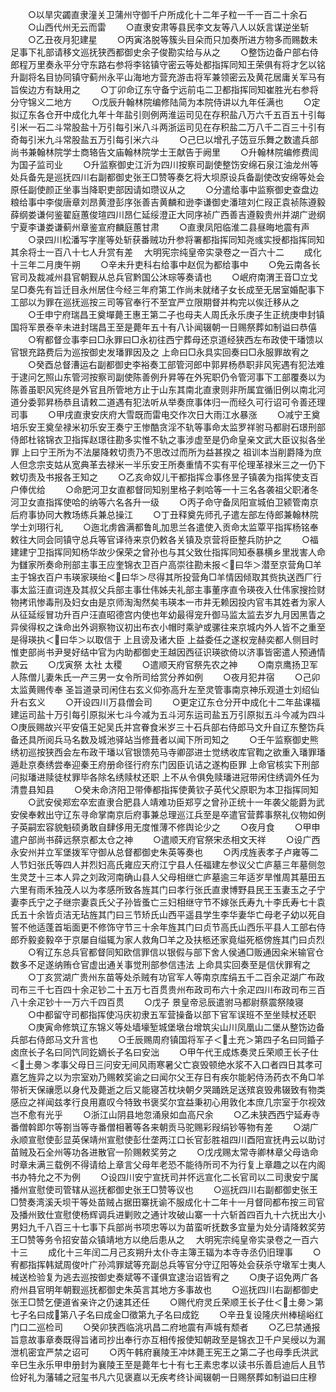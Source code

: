 <!-- { "loadSidebar": true } -->
　　○以旱灾蠲直隶潼关卫蒲州守御千户所成化十二年子粒一千一百二十余石
　　○山西代州无云而雷
　　○直隶安肃等县民李文友等八人以妖言谋逆坐斩
　　○乙丑夜月犯建星
　　○丙寅洛脱等簇头目朵而只加奏所进方物多而赐数未足事下礼部请移文巡抚狭西都御史余子俊勘实给与从之
　　○整饬边备户部右侍郎程万里奏永平分守东路右参将李铭镇守密云等处都指挥同知王荣俱有将才乞以铭升副将名目协同镇守蓟州永平山海地方营充游击将军兼领密云及黄花居庸关军马有旨俟边方有缺用之
　　○丁卯命辽东守备宁远前屯二卫都指挥同知崔胜光右参将分守锦义二地方
　　○戊辰升翰林院编修陆简为本院侍讲以九年任满也
　　○定拟辽东各仓开中成化九年十年盐引则例两淮运司见在存积盐八万六千五百五十引每引米一石二斗常股盐十万引每引米八斗两浙运司见在存积盐二万八千二百三十引有奇每引米九斗常股盐五万引每引米六斗
　　○己巳以增孔子笾豆乐舞之数遣兵部尚书兼翰林院学士商辂告文庙翰林院学士王献告于阙里
　　○升翰林院编修费訚为国子监司业
　　○升监察御史江沂为四川按察司副使整饬安绵石泉江油龙州等处兵备先是巡抚四川右副都御史张王□赞等奏乞将大坝原设兵备副使改安绵等处会原任副使颜正坐事当降职吏部因请如瓒议从之
　　○分遣给事中监察御史查盘边粮给事中李俊唐章刘昂黄澄彭序张善吉黄麟和逊李谦御史潘瑄刘仁叚正袁祯陈遵毅薛纲娄谦何鉴翟庭蕙俊瑄四川昂仁延绥澄正大同序祯广西善吉遵毅贵州并湖广逊纲宁夏李谦娄谦蓟州章鉴宣府麟庭蕙甘肃
　　○直隶凤阳临淮二县昼晦地震有声
　　○录四川松潘写字崖等处斩获番贼功升参将署都指挥同知尧彧实授都指挥同知其余将士一百八十七人升赏有差
　大明宪宗纯皇帝实录卷之一百六十二
　　成化十三年二月庚午朔
　　○辛未升吏科右给事中赵侃为都给事中
　　○免云南各长官司及裁减州县官朝觐从总兵官黔国公沐琮等奏请也
　　○岷府南渭王音□立戈圼□奏先有旨迁目永州居住今经三年府第工作尚未就绪子女长成至无居室婚配事下工部以为罪在巡抚巡按三司等官奉行不至宜严立限期督并构完以俟迁移从之
　　○壬申宁府瑞昌王奠墠薨王惠王第二子也母夫人周氏永乐庚子生正统庚申封镇国将军景泰辛未进封瑞昌王至是薨年五十有八讣闻辍朝一日赐祭葬如制谥曰恭僖
　　○宥都督佥事李曰□永罪曰□永初往西宁葬母还京道经狭西左布政使干璠馈以官银充路费后为巡按御史发璠罪因及之  上命曰□永具实回奏曰□永服罪故宥之
　　○癸酉总督漕运右副都御史李裕奏工部管河郎中郭昇杨恭职非风宪遇有犯法难于逮问乞照山东管河按察司副使陈善例升昇等在外宪职仍令管河事下工部覆奏以为陈善虽职风宪终是外官且所管地方止于山东其南北直隶则非所属宜循旧例以南北河道分委郭昇杨恭且请敕二道遇有犯法听从举奏庶事体归一而经久可行诏可令善还理司事
　　○甲戌直隶安庆府大雪既而雷电交作次日大雨江水暴涨
　　○减宁王奠培乐安王奠垒禄米初乐安王奏宁王惨酷贪淫不轨等事命太监罗祥驸马都尉石璟刑部侍郎杜铭锦衣卫指挥赵璟往勘多实惟不轨之事涉虚至是仍命皇亲文武大臣议拟各坐罪  上曰宁王所为不法屡降敕切责乃不思改过而所为益甚揆之  祖训本当削爵降为庶人但念宗支姑从宽典革去禄米一半乐安王所奏重情不实有平伦理革禄米三之一仍下敕切责及书报各王知之
　　○乙亥命奴儿干都指挥佥事佟昱子镇袭为指挥使支百户俸优给
　　○命肥河卫女直都督同知别里格子剌哈等一十三名各袭祖父职渚冬河卫女直指挥使哈的纳等六名各升一级
　　○丙子命守备凤阳宣城伯卫颍管南京后府事协同大教场练兵兼总操江
　　○丁丑释奠先师孔子遣左部左侍郎兼翰林院学士刘珝行礼
　　○迤北虏酋满都鲁癿加思兰各遣使入贡命太监覃平指挥杨铭奉敕往大同会同镇守总兵等官译待来京仍敕各关镇及京营将臣整兵防护之
　　○福建建宁卫指挥同知杨华故少保荣之曾孙也与其父致仕指挥同知泰暴横乡里戕害人命为讎家所奏命刑部主事王应奎锦衣卫百户高崇往勘未报＜曰华＞潜至京营角□羊主于锦衣百户韦瑛家瑛绐＜曰华＞尽得其所投营角□羊情因倾取其赀执送西厂行事太监汪直词连及其叔父兵部主事仕伟姊夫礼部主事董序直令瑛夜入仕伟家搜捡财物拷讯惨毒刑及妇女由是京师淘淘然矣韦瑛本一市井无赖因投内官韦其姓者为家人从征延绥冒功升百户汪直昭德宫内使也年幼最得宠升御马监太监去岁九月因黑眚之异侯得权之诛命出外诇察物议初出布衣小帽时乘驴或骡往来京城内外人皆不之重至是得瑛执＜曰华＞以取信于  上且谤及诸大臣  上益委任之遂权宠赫奕都人侧目时惟吏部尚书尹旻好结中官为内助都御史王越因西征识瑛欲倚以济事皆密遣人预通情款云
　　○戊寅祭  太社  太稷
　　○遣顺天府官祭先农之神
　　○南京鹰扬卫军人陈僧儿妻朱氏一产三男一女令所司给赏分养如例
　　○夜月犯井宿
　　○己卯太监黄赐传奉  圣旨道录司闲住右玄义仰弥高升左至灵管事南京神乐观道士刘绍仙升右玄义
　　○开设四川万县僧会司
　　○更定辽东仓分开中成化十二年盐课福建运司盐十万引每引原拟米七斗今减为五斗河东运司盐五万引原拟五斗今减为四斗○庚辰赐故兴平安僖王妃吴氏并宫眷食米岁三十石兵部右侍郎马文升自辽东整饬兵备还具所阅兵马名数及城池驿站当修葺者以闻下所司知之
　　○壬午监察御史熊绣初巡按狭西会左布政干璠以官银馈苑马寺卿邵进士觉绣收库官鞫之欲重入璠罪璠遁赴京奏绣尝奉迎秦王府册命径行府东门因臣讥诘之遂构臣罪  上命官核实下刑部问拟璠进赎徒杖罪毕各除名绣赎杖还职  上不从令俱免赎璠进冠带闲住绣调外任为清豊县知县
　　○癸未命济阳卫带俸都指挥使黄钦子英代父原职为本卫指挥同知
　　○武安侯郑宏卒宏直隶合肥县人靖难功臣郑亨之曾孙正统十一年袭父能爵为武安侯奉敕出守辽东寻命掌南京后府事兼总理巡江兵至是卒遣官营葬事祭礼仪物如例子英嗣宏容貌魁硕勇敢自肆侈用无度惟薄不修舆论少之
　　○夜月食
　　○甲申遣户部尚书薛远祭京都太仓之神
　　○遣顺天府官祭宋丞相文天祥
　　○设广西永安州并立军堡拨军守御从总督都御史朱英等奏也
　　○丙戌旌表孝子卢雍等二人节妇张氏等四人并烈妇高氏雍应天府江宁县人任福建左参议父亡庐墓三年墓侧忽生灵芝十三本人异之刘政河南确山县人父母相继亡庐墓逾三年适岁旱惟周其墓田五六里有雨禾独茂人以为孝感所致各旌其门曰孝行张氏直隶博野县民王玉妻玉之子宁妻李氏宁之子继宗妻袁氏父子孙皆蚤亡三妇相继守节不嫁张氏寿九十李氏寿七十袁氏五十余皆贞洁无玷旌其门曰三节矫氏山西平遥县学生李华妻华亡母老子幼以死自誓不他适蓬首垢面更不修饰守节三十余年旌其门曰贞节高氏山西乐平县人工部右侍郎乔毅妾毅卒于京屡自缢辄为家人救角□羊之及扶柩还家竟缢死柩傍旌其门曰贞烈
　　○宥辽东总兵官都督同知欧信罪信以银假与部下舍人侯通□贩通因籴米输官仓数多不足遂纳贿仓官虚出通关事觉刑部参信违法  上命具实回奏至是信伏罪宥之
　　○丁亥赏湖广贵州东苗等处杀贼有功官军人等南京库绢五千二百余疋湖广布政司布三千七百四十余疋钞二十五万七百贯贵州布政司布六十余疋四川布政司布三百八十余疋钞十一万六千四百贯
　　○戊子  景皇帝忌辰遣驸马都尉蔡震祭陵寝
　　○中都留守司都指挥使冯庆初隶五军营操备以部下官军误班不至坐赎杖还职
　　○庚寅命修筑辽东锦义等处墙壕堑城堡墩台增筑尖山川凤凰山二堡从整饬边备兵部右侍郎马文升言也
　　○壬辰赐周府镇国将军子＜土充＞第四子名曰同錉子卤庶长子名曰同饩同釳嫡长子名曰安泏
　　○甲午代王成炼奏灵丘荣顺王长子仕＜土臱＞孝事父母日三问安无间风雨寒暑父亡哀毁顿绝水浆不入口者四日其孝可嘉乞旌异之以为宗室劝乃赐敕奖谕之曰闻尔父王存日有疾尔能躬侍汤药衣不角□羊带祈天保禳愿以身代及薨逝之后又能寝苫枕块朝夕哭踊跣足送殡哀毁弗辍致有物类感应之祥闻兹孝行良用嘉叹今特致书褒奖尔宜益秉初心用敦化本庶几宗室于尔视效岂不愈有光乎
　　○浙江山阴县地忽涌泉如血高尺余
　　○乙未狭西西宁延寿寺番僧斡即尔等劄当等寺番僧相著等各来朝贡马驼赐彩叚绢钞等物有差
　　○湖广永顺宣慰使彭显英保靖州宣慰使彭仕垄两江口长官彭胜祖四川酉阳宣抚冉云以助讨苗贼及石全州等功各进散官一阶赐敕奖劳之
　　○戊戌赐太常寺卿林章父母诰命时章未满三载例不得请给上章言父母年老恐不能待所司不为行复上章趣之以在内阁书办特允之不为例
　　○设四川安宁宣抚司并怀远宣化二长官司以二司隶安宁属播州宣慰使司管辖从巡抚都御史张王□赞等议也
　　○巡抚四川右副都御史张王□赞奏湾溪夭坝干等处苗贼占据田寨抚谕不服成化十二年十一月督同都布按三司官及播州致仕宣慰使杨辉调兵进剿败之通计攻破山寨一十六斩首四百九十六抚出大小男妇九千八百三十七事下兵部尚书项忠等以为苗蛮听抚数多宜量为处分请降敕奖劳王□赞等务令招安苗众镇靖地方以绝后患从之
　大明宪宗纯皇帝实录卷之一百六十三
　　成化十三年闰二月己亥朔升太仆寺主簿王辐为本寺寺丞仍旧理事
　　○宥都指挥韩斌周俊叶广孙鸿罪斌等充副总兵等官分守辽阳等处会获杀守墩军士夷人械送检验复为逃去巡按御史奏斌等不谨俱宜逮治诏皆宥之
　　○庚子诏免两广各府州县官明年朝觐巡抚都御史朱英言其地方多事故也
　　○巡抚四川右副都御史张王□赞乞便道省亲许之仍速其还任
　　○赐代府灵丘荣顺王长子仕＜土臱＞第七子名曰成第八子名曰成金□徵第九子名曰成釳
　　○辛丑复设隆庆州棒槌峪红门口二巡检司
　　○癸卯狭西临洮巩昌二府地震有声城有颓者
　　○乙巳禁通报旨意故事章奏既得旨诸司抄出奉行亦互相传报使知朝政至是锦衣卫千户吴绶以为漏泄机密宜严禁之诏可
　　○丙午韩府襄陵王冲炑薨王宪王之第二子也母季氏洪武辛巳生永乐甲申册封为襄陵王至是薨年七十有七王素忠孝以读书乐善启迪后人且节俭好礼为藩辅之冠玺书凡六见褒嘉以无疾考终讣闻辍朝一日赐祭葬如制谥曰庄穆
